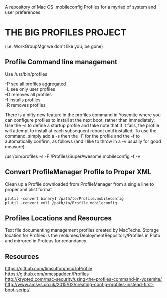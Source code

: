 A repository of Mac OS .mobileconfig Profiles for a myriad of system and user preferences

# THE BIG PROFILES PROJECT
(i.e. WorkGroupMgr we don't like you, be gone)

## Profile Command line management
Use /usr/bin/profiles 

-P see all profiles aggregated  
-L see only user profiles  
-D removes all profiles  
-I installs profiles  
-R removes profiles  

There is a nifty new feature in the profiles command in Yosemite where you can configure profiles to install at the next boot, rather than immediately. Use the -s to define a startup profile and take note that if it fails, the profile will attempt to install at each subsequent reboot until installed. To use the command, simply add a -s then the -F for the profile and the -f to automatically confirm, as follows (and I like to throw in a -v usually for good measure):

/usr/bin/profiles -s -F /Profiles/SuperAwesome.mobileconfig -f -v


## Convert ProfileManager Profile to Proper XML
Clean up a Profile downloaded from ProfileManager from a single line to proper xml plist format
	
	plutil -convert binary1 /path/to/Profile.mobileconfig 
	plutil -convert xml1 /path/to/Profile.mobileconfig 


## Profiles Locations and Resources

Text file documenting management profiles created by MacTechs. Storage location for Profiles is the /Volumes/DeploymentRepository/Profiles in Pluto and mirrored in Proteus for redundancy.

## Resources
https://github.com/timsutton/mcxToProfile  
https://github.com/nmcspadden/Profiles  
http://krypted.com/mac-security/using-the-profiles-command-in-yosemite/  
http://www.amsys.co.uk/2015/02/creating-config-profiles-instead-first-boot-script/